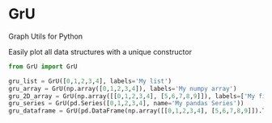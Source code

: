 # GrU
Graph Utils for Python

Easily plot all data structures with a unique constructor

```python
from GrU import GrU

gru_list = GrU([0,1,2,3,4], labels='My list')
gru_array = GrU(np.array([0,1,2,3,4]), labels='My numpy array')
gru_2D_array = GrU(np.array([[0,1,2,3,4], [5,6,7,8,9]]), labels=['My first array', 'My second array'])
gru_series = GrU(pd.Series([0,1,2,3,4], name='My pandas Series'))
gru_dataframe = GrU(pd.DataFrame(np.array([[0,1,2,3,4], [5,6,7,8,9]]).T, columns=['My first column', 'My second column']))
```
